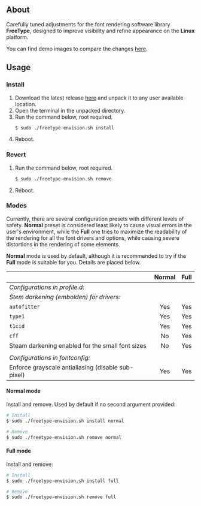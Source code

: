 ## About
Carefully tuned adjustments for the font rendering software library **FreeType**, designed to improve visibility and refine appearance on the **Linux** platform.

You can find demo images to compare the changes [here](./assets/comparison).

## Usage

### Install
1. Download the latest release [here](https://github.com/maximilionus/freetype-envision/releases/latest) and unpack it to any user available location.
2. Open the terminal in the unpacked directory.
3. Run the command below, root required.
   ```sh
   $ sudo ./freetype-envision.sh install
   ```
4. Reboot.

### Revert
1. Run the command below, root required.
   ```sh
   $ sudo ./freetype-envision.sh remove
   ```
2. Reboot.

### Modes
Currently, there are several configuration presets with different levels of safety. **Normal** preset is considered least likely to cause visual errors in the user's environment, while the **Full** one tries to maximize the readability of the rendering for all the font drivers and options, while causing severe distortions in the rendering of some elements.

**Normal** mode is used by default, although it is recommended to try if the **Full** mode is suitable for you. Details are placed below.


|     | Normal | Full |
| :-- | :----: | :--: |
| *Configurations in profile.d:* | | |
| *Stem darkening (embolden) for drivers:* | | |
| `autofitter` | Yes | Yes |
| `type1` | Yes | Yes |
| `t1cid` | Yes | Yes |
| `cff` | No | Yes |
| Steam darkening enabled for the small font sizes | No | Yes |
| | | |
| *Configurations in fontconfig:* | | |
| Enforce grayscale antialiasing (disable sub-pixel) | Yes | Yes |


#### Normal mode
Install and remove. Used by default if no second argument provided:
```sh
# Install
$ sudo ./freetype-envision.sh install normal

# Remove
$ sudo ./freetype-envision.sh remove normal
```

#### Full mode
Install and remove:
```sh
# Install
$ sudo ./freetype-envision.sh install full

# Remove
$ sudo ./freetype-envision.sh remove full
```
